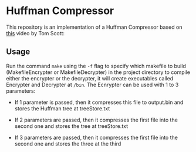 # Huffman Compressor

This repository is an implementation of a Huffman Compressor based on [this](youtube.com/watch?v=JsTptu56GM8) video by Tom Scott: 

## Usage

Run the command `make` using the `-f` flag to specify which makefile to build (MakefileEncrypter or MakefileDecrypter) in the project directory to compile either the encrypter or the decrypter, it will create executables called Encrypter and Decrypter at `/bin`. The Ecnrypter can be used with 1 to 3 parameters:

- If 1 parameter is passed, then it compresses this file to output.bin and stores the Huffman tree at treeStore.txt

- If 2 parameters are passed, then it compresses the first file into the second one and stores the tree at treeStore.txt

- If 3 parameters are passed, then it compresses the first file into the second one and stores the three at the third



